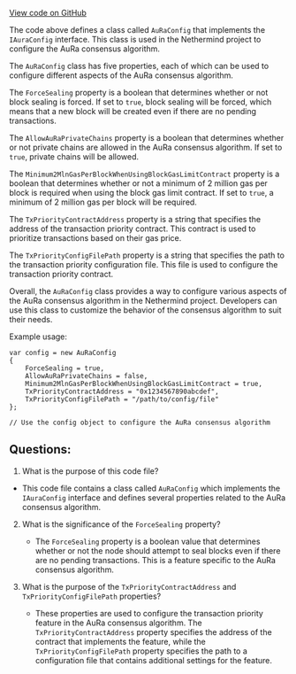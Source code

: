 [View code on GitHub](https://github.com/nethermindeth/nethermind/Nethermind.Consensus.AuRa/Config/AuRaConfig.cs)

The code above defines a class called `AuRaConfig` that implements the `IAuraConfig` interface. This class is used in the Nethermind project to configure the AuRa consensus algorithm. 

The `AuRaConfig` class has five properties, each of which can be used to configure different aspects of the AuRa consensus algorithm. 

The `ForceSealing` property is a boolean that determines whether or not block sealing is forced. If set to `true`, block sealing will be forced, which means that a new block will be created even if there are no pending transactions. 

The `AllowAuRaPrivateChains` property is a boolean that determines whether or not private chains are allowed in the AuRa consensus algorithm. If set to `true`, private chains will be allowed. 

The `Minimum2MlnGasPerBlockWhenUsingBlockGasLimitContract` property is a boolean that determines whether or not a minimum of 2 million gas per block is required when using the block gas limit contract. If set to `true`, a minimum of 2 million gas per block will be required. 

The `TxPriorityContractAddress` property is a string that specifies the address of the transaction priority contract. This contract is used to prioritize transactions based on their gas price. 

The `TxPriorityConfigFilePath` property is a string that specifies the path to the transaction priority configuration file. This file is used to configure the transaction priority contract. 

Overall, the `AuRaConfig` class provides a way to configure various aspects of the AuRa consensus algorithm in the Nethermind project. Developers can use this class to customize the behavior of the consensus algorithm to suit their needs. 

Example usage:

```
var config = new AuRaConfig
{
    ForceSealing = true,
    AllowAuRaPrivateChains = false,
    Minimum2MlnGasPerBlockWhenUsingBlockGasLimitContract = true,
    TxPriorityContractAddress = "0x1234567890abcdef",
    TxPriorityConfigFilePath = "/path/to/config/file"
};

// Use the config object to configure the AuRa consensus algorithm
```
## Questions: 
 1. What is the purpose of this code file?
   - This code file contains a class called `AuRaConfig` which implements the `IAuraConfig` interface and defines several properties related to the AuRa consensus algorithm.

2. What is the significance of the `ForceSealing` property?
   - The `ForceSealing` property is a boolean value that determines whether or not the node should attempt to seal blocks even if there are no pending transactions. This is a feature specific to the AuRa consensus algorithm.

3. What is the purpose of the `TxPriorityContractAddress` and `TxPriorityConfigFilePath` properties?
   - These properties are used to configure the transaction priority feature in the AuRa consensus algorithm. The `TxPriorityContractAddress` property specifies the address of the contract that implements the feature, while the `TxPriorityConfigFilePath` property specifies the path to a configuration file that contains additional settings for the feature.